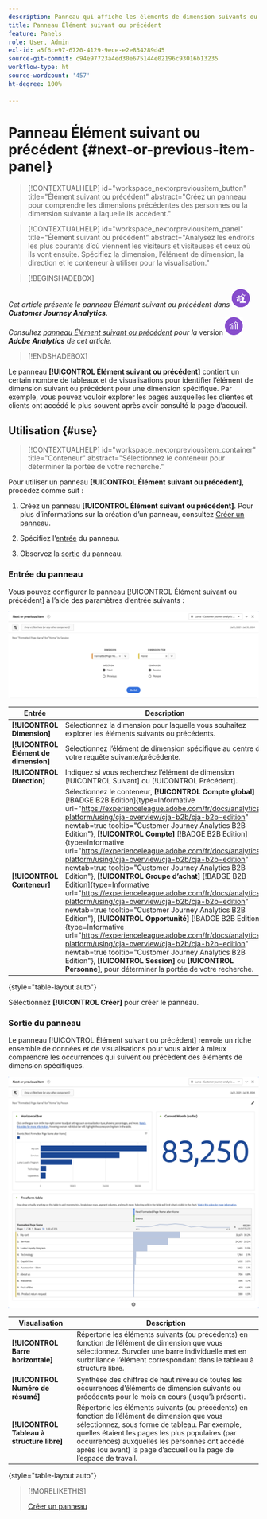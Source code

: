 ```yaml
---
description: Panneau qui affiche les éléments de dimension suivants ou précédents pour une dimension spécifique.
title: Panneau Élément suivant ou précédent
feature: Panels
role: User, Admin
exl-id: a5f6ce97-6720-4129-9ece-e2e834289d45
source-git-commit: c94e97723a4ed30e675144e02196c93016b13235
workflow-type: ht
source-wordcount: '457'
ht-degree: 100%

---
```


# Panneau Élément suivant ou précédent {#next-or-previous-item-panel}

<!-- markdownlint-disable MD034 -->

>[!CONTEXTUALHELP]
>id="workspace_nextorpreviousitem_button"
>title="Élément suivant ou précédent"
>abstract="Créez un panneau pour comprendre les dimensions précédentes des personnes ou la dimension suivante à laquelle ils accèdent."

>[!CONTEXTUALHELP]
>id="workspace_nextorpreviousitem_panel"
>title="Élément suivant ou précédent"
>abstract="Analysez les endroits les plus courants d’où viennent les visiteurs et visiteuses et ceux où ils vont ensuite. Spécifiez la dimension, l’élément de dimension, la direction et le conteneur à utiliser pour la visualisation."



<!-- markdownlint-enable MD034 -->

>[!BEGINSHADEBOX]

_Cet article présente le panneau Élément suivant ou précédent dans_ ![CustomerJourneyAnalytics](/help/assets/icons/CustomerJourneyAnalytics.svg) _**Customer Journey Analytics**_.<br/>_Consultez [panneau Élément suivant ou précédent](https://experienceleague.adobe.com/fr/docs/analytics/analyze/analysis-workspace/panels/next-previous) pour la_ version ![AdobeAnalytics](/help/assets/icons/AdobeAnalytics.svg) _**Adobe Analytics** de cet article._

>[!ENDSHADEBOX]

Le panneau **[!UICONTROL Élément suivant ou précédent]** contient un certain nombre de tableaux et de visualisations pour identifier l’élément de dimension suivant ou précédent pour une dimension spécifique. Par exemple, vous pouvez vouloir explorer les pages auxquelles les clientes et clients ont accédé le plus souvent après avoir consulté la page d’accueil.

## Utilisation {#use}

>[!CONTEXTUALHELP]
>id="workspace_nextorpreviousitem_container"
>title="Conteneur"
>abstract="Sélectionnez le conteneur pour déterminer la portée de votre recherche."

Pour utiliser un panneau **[!UICONTROL Élément suivant ou précédent]**, procédez comme suit :

1. Créez un panneau **[!UICONTROL Élément suivant ou précédent]**. Pour plus d’informations sur la création d’un panneau, consultez [Créer un panneau](panels.md#create-a-panel).

1. Spécifiez l’[entrée](#panel-input) du panneau.

1. Observez la [sortie](#panel-output) du panneau.

### Entrée du panneau

Vous pouvez configurer le panneau [!UICONTROL Élément suivant ou précédent] à lʼaide des paramètres dʼentrée suivants :

![Panneau Élément suivant ou précédent](assets/next-or-previous-item.png)

| Entrée | Description |
| --- | --- |
| **[!UICONTROL Dimension]** | Sélectionnez la dimension pour laquelle vous souhaitez explorer les éléments suivants ou précédents. |
| **[!UICONTROL Élément de dimension]** | Sélectionnez l’élément de dimension spécifique au centre de votre requête suivante/précédente. |
| **[!UICONTROL Direction]** | Indiquez si vous recherchez l’élément de dimension [!UICONTROL Suivant] ou [!UICONTROL Précédent]. |
| **[!UICONTROL Conteneur]** | Sélectionnez le conteneur, **[!UICONTROL Compte global]** [!BADGE B2B Edition]{type=Informative url="https://experienceleague.adobe.com/fr/docs/analytics-platform/using/cja-overview/cja-b2b/cja-b2b-edition" newtab=true tooltip="Customer Journey Analytics B2B Edition"}, **[!UICONTROL Compte]** [!BADGE B2B Edition]{type=Informative url="https://experienceleague.adobe.com/fr/docs/analytics-platform/using/cja-overview/cja-b2b/cja-b2b-edition" newtab=true tooltip="Customer Journey Analytics B2B Edition"}, **[!UICONTROL Groupe d’achat]** [!BADGE B2B Edition]{type=Informative url="https://experienceleague.adobe.com/fr/docs/analytics-platform/using/cja-overview/cja-b2b/cja-b2b-edition" newtab=true tooltip="Customer Journey Analytics B2B Edition"}, **[!UICONTROL Opportunité]** [!BADGE B2B Edition]{type=Informative url="https://experienceleague.adobe.com/fr/docs/analytics-platform/using/cja-overview/cja-b2b/cja-b2b-edition" newtab=true tooltip="Customer Journey Analytics B2B Edition"}, **[!UICONTROL Session]** ou **[!UICONTROL Personne]**, pour déterminer la portée de votre recherche. |

{style="table-layout:auto"}

Sélectionnez **[!UICONTROL Créer]** pour créer le panneau.

### Sortie du panneau

Le panneau [!UICONTROL Élément suivant ou précédent] renvoie un riche ensemble de données et de visualisations pour vous aider à mieux comprendre les occurrences qui suivent ou précèdent des éléments de dimension spécifiques.


![Sortie du panneau Suivant/Précédent](assets/next-or-previous-item-output.png)


| Visualisation | Description |
| --- | --- |
| **[!UICONTROL Barre horizontale]** | Répertorie les éléments suivants (ou précédents) en fonction de l’élément de dimension que vous sélectionnez. Survoler une barre individuelle met en surbrillance l’élément correspondant dans le tableau à structure libre. |
| **[!UICONTROL Numéro de résumé]** | Synthèse des chiffres de haut niveau de toutes les occurrences d’éléments de dimension suivants ou précédents pour le mois en cours (jusqu’à présent). |
| **[!UICONTROL Tableau à structure libre]** | Répertorie les éléments suivants (ou précédents) en fonction de l’élément de dimension que vous sélectionnez, sous forme de tableau. Par exemple, quelles étaient les pages les plus populaires (par occurrences) auxquelles les personnes ont accédé après (ou avant) la page d’accueil ou la page de l’espace de travail. |

{style="table-layout:auto"}


>[!MORELIKETHIS]
>
>[Créer un panneau](/help/analysis-workspace/c-panels/panels.md#create-a-panel)
>
